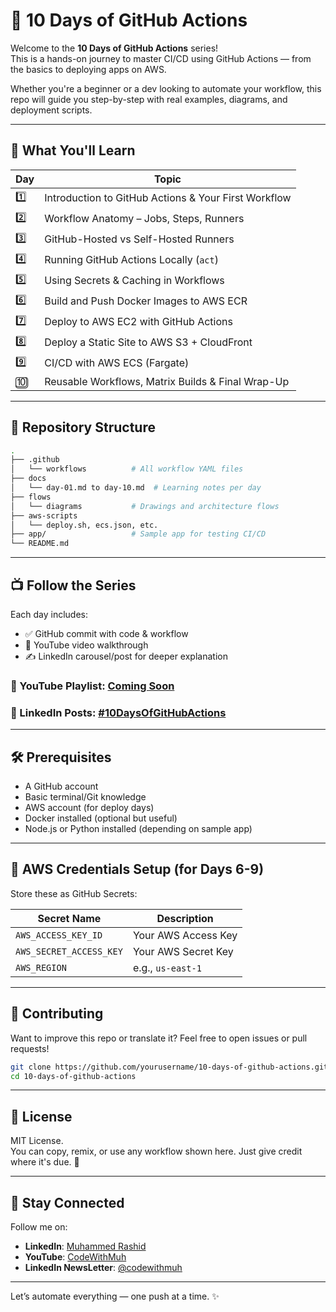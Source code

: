 
# 🚀 10 Days of GitHub Actions

Welcome to the **10 Days of GitHub Actions** series!  
This is a hands-on journey to master CI/CD using GitHub Actions — from the basics to deploying apps on AWS.

Whether you're a beginner or a dev looking to automate your workflow, this repo will guide you step-by-step with real examples, diagrams, and deployment scripts.

---

## 📅 What You'll Learn

| Day | Topic |
|-----|-------|
| 1️⃣ | Introduction to GitHub Actions & Your First Workflow |
| 2️⃣ | Workflow Anatomy – Jobs, Steps, Runners |
| 3️⃣ | GitHub-Hosted vs Self-Hosted Runners |
| 4️⃣ | Running GitHub Actions Locally (`act`) |
| 5️⃣ | Using Secrets & Caching in Workflows |
| 6️⃣ | Build and Push Docker Images to AWS ECR |
| 7️⃣ | Deploy to AWS EC2 with GitHub Actions |
| 8️⃣ | Deploy a Static Site to AWS S3 + CloudFront |
| 9️⃣ | CI/CD with AWS ECS (Fargate) |
| 🔟 | Reusable Workflows, Matrix Builds & Final Wrap-Up |

---

## 📂 Repository Structure

```bash
.
├── .github
│   └── workflows          # All workflow YAML files
├── docs
│   └── day-01.md to day-10.md  # Learning notes per day
├── flows
│   └── diagrams           # Drawings and architecture flows
├── aws-scripts
│   └── deploy.sh, ecs.json, etc.
├── app/                   # Sample app for testing CI/CD
└── README.md
```

---

## 📺 Follow the Series

Each day includes:
- ✅ GitHub commit with code & workflow
- 🎥 YouTube video walkthrough
- ✍️ LinkedIn carousel/post for deeper explanation

### 📌 YouTube Playlist: [Coming Soon](#)
### 📌 LinkedIn Posts: [#10DaysOfGitHubActions](https://linkedin.com)

---

## 🛠 Prerequisites

- A GitHub account
- Basic terminal/Git knowledge
- AWS account (for deploy days)
- Docker installed (optional but useful)
- Node.js or Python installed (depending on sample app)

---

## 🔐 AWS Credentials Setup (for Days 6-9)

Store these as GitHub Secrets:

| Secret Name | Description |
|-------------|-------------|
| `AWS_ACCESS_KEY_ID` | Your AWS Access Key |
| `AWS_SECRET_ACCESS_KEY` | Your AWS Secret Key |
| `AWS_REGION` | e.g., `us-east-1` |

---

## 🙌 Contributing

Want to improve this repo or translate it? Feel free to open issues or pull requests!

```bash
git clone https://github.com/yourusername/10-days-of-github-actions.git
cd 10-days-of-github-actions
```

---

## 📜 License

MIT License.  
You can copy, remix, or use any workflow shown here. Just give credit where it's due. 💛

---

## 👋 Stay Connected

Follow me on:
- **LinkedIn**: [Muhammed Rashid](https://www.linkedin.com/in/muhammad-rashid-daha/)
- **YouTube**: [CodeWithMuh](https://youtube.com/@codewithmuh)
- **LinkedIn NewsLetter**: [@codewithmuh](https://www.linkedin.com/in/muhammad-rashid-daha/)

---

Let’s automate everything — one push at a time. ✨
